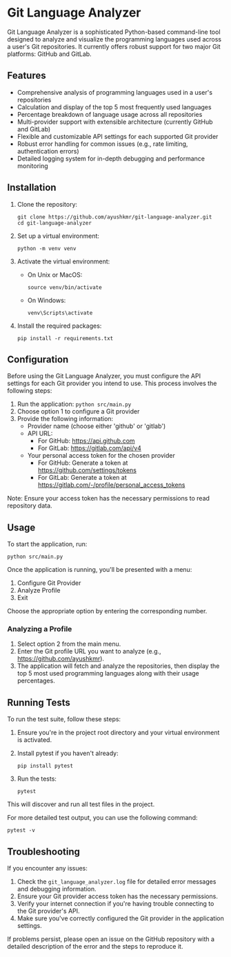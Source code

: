 # Git Language Analyzer

Git Language Analyzer is a sophisticated Python-based command-line tool designed to analyze and visualize the programming languages used across a user's Git repositories. It currently offers robust support for two major Git platforms: GitHub and GitLab.

## Features

- Comprehensive analysis of programming languages used in a user's repositories
- Calculation and display of the top 5 most frequently used languages
- Percentage breakdown of language usage across all repositories
- Multi-provider support with extensible architecture (currently GitHub and GitLab)
- Flexible and customizable API settings for each supported Git provider
- Robust error handling for common issues (e.g., rate limiting, authentication errors)
- Detailed logging system for in-depth debugging and performance monitoring

## Installation

1. Clone the repository:
   ```
   git clone https://github.com/ayushkmr/git-language-analyzer.git
   cd git-language-analyzer
   ```

2. Set up a virtual environment:
   ```
   python -m venv venv
   ```

3. Activate the virtual environment:
   - On Unix or MacOS:
     ```
     source venv/bin/activate
     ```
   - On Windows:
     ```
     venv\Scripts\activate
     ```

4. Install the required packages:
   ```
   pip install -r requirements.txt
   ```

## Configuration

Before using the Git Language Analyzer, you must configure the API settings for each Git provider you intend to use. This process involves the following steps:

1. Run the application: `python src/main.py`
2. Choose option 1 to configure a Git provider
3. Provide the following information:
   - Provider name (choose either 'github' or 'gitlab')
   - API URL:
     - For GitHub: https://api.github.com
     - For GitLab: https://gitlab.com/api/v4
   - Your personal access token for the chosen provider
     - For GitHub: Generate a token at https://github.com/settings/tokens
     - For GitLab: Generate a token at https://gitlab.com/-/profile/personal_access_tokens

Note: Ensure your access token has the necessary permissions to read repository data.

## Usage

To start the application, run:
```
python src/main.py
```

Once the application is running, you'll be presented with a menu:

1. Configure Git Provider
2. Analyze Profile
3. Exit

Choose the appropriate option by entering the corresponding number.

### Analyzing a Profile

1. Select option 2 from the main menu.
2. Enter the Git profile URL you want to analyze (e.g., https://github.com/ayushkmr).
3. The application will fetch and analyze the repositories, then display the top 5 most used programming languages along with their usage percentages.

## Running Tests

To run the test suite, follow these steps:

1. Ensure you're in the project root directory and your virtual environment is activated.

2. Install pytest if you haven't already:
   ```
   pip install pytest
   ```

3. Run the tests:
   ```
   pytest
   ```

This will discover and run all test files in the project.

For more detailed test output, you can use the following command:
```
pytest -v
```

## Troubleshooting

If you encounter any issues:

1. Check the `git_language_analyzer.log` file for detailed error messages and debugging information.
2. Ensure your Git provider access token has the necessary permissions.
3. Verify your internet connection if you're having trouble connecting to the Git provider's API.
4. Make sure you've correctly configured the Git provider in the application settings.

If problems persist, please open an issue on the GitHub repository with a detailed description of the error and the steps to reproduce it.